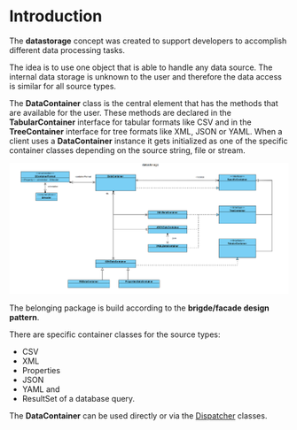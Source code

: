 # Introduction

The <b>datastorage</b> concept was created to support developers to accomplish different data processing tasks. 

The idea is to use one object that is able to handle any data source. The internal data storage is unknown to the user 
and therefore the data access is similar for all source types.

The <b>DataContainer</b> class is the central element that has the methods that are available for the user. 
These methods are declared in the <b>TabularContainer</b> interface for tabular formats like CSV and in
the <b>TreeContainer</b> interface for tree formats like XML, JSON or YAML.
When a client uses a <b>DataContainer</b> instance it gets initialized as one of the specific container 
classes depending on the source string, file or stream. 

![](org.opentdk.api-class-diagram.png)

The belonging package is build according to the <b>brigde/facade design pattern</b>. 

There are specific container classes for the source types:
- CSV
- XML
- Properties
- JSON
- YAML and
- ResultSet of a database query. 

The <b>DataContainer</b> can be used directly or via the
[Dispatcher](https://github.com/LK-Test-Solutions/OpenTDK_Labs/blob/main/Documentation/Concepts/Dispatcher.md) 
classes.